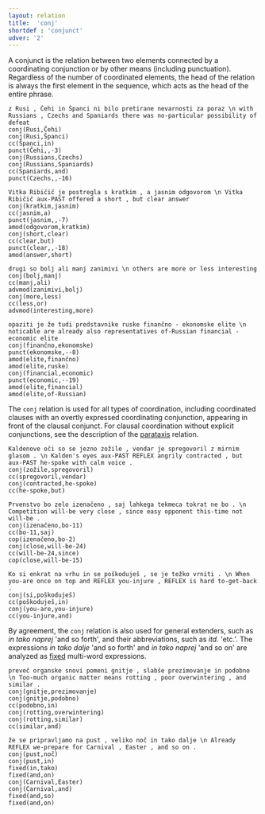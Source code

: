 ```yaml
---
layout: relation
title:  'conj'
shortdef : 'conjunct'
udver: '2'
---
```


A conjunct is the relation between two elements connected by a coordinating conjunction or by other means (including punctuation). Regardless of the number of coordinated elements, the head of the relation is always the first element in the sequence, which acts as the head of the entire phrase. 

~~~ sdparse
z Rusi , Čehi in Španci ni bilo pretirane nevarnosti za poraz \n with Russians , Czechs and Spaniards there was no-particular possibility of defeat
conj(Rusi,Čehi)
conj(Rusi,Španci)
cc(Španci,in)
punct(Čehi,,-3)
conj(Russians,Czechs)
conj(Russians,Spaniards)
cc(Spaniards,and)
punct(Czechs,,-16)
~~~
~~~ sdparse
Vitka Ribičič je postregla s kratkim , a jasnim odgovorom \n Vitka Ribičič aux-PAST offered a short , but clear answer
conj(kratkim,jasnim)
cc(jasnim,a)
punct(jasnim,,-7)
amod(odgovorom,kratkim)
conj(short,clear)
cc(clear,but)
punct(clear,,-18)
amod(answer,short)
~~~
~~~ sdparse
drugi so bolj ali manj zanimivi \n others are more or less interesting
conj(bolj,manj)
cc(manj,ali)
advmod(zanimivi,bolj)
conj(more,less)
cc(less,or)
advmod(interesting,more)
~~~
~~~ sdparse
opaziti je že tudi predstavnike ruske finančno - ekonomske elite \n noticable are already also representatives of-Russian financial - economic elite
conj(finančno,ekonomske)
punct(ekonomske,--8)
amod(elite,finančno)
amod(elite,ruske)
conj(financial,economic)
punct(economic,--19)
amod(elite,financial)
amod(elite,of-Russian)
~~~

The `conj` relation is used for all types of coordination, including coordinated clauses with an overtly expressed coordinating conjunction, appearing in front of the clausal conjunct. For clausal coordination without explicit conjunctions, see the description of the [parataxis]() relation.

~~~ sdparse
Kaldenove oči so se jezno zožile , vendar je spregovoril z mirnim glasom . \n Kalden's eyes aux-PAST REFLEX angrily contracted , but aux-PAST he-spoke with calm voice .
conj(zožile,spregovoril)
cc(spregovoril,vendar)
conj(contracted,he-spoke)
cc(he-spoke,but)
~~~
~~~ sdparse
Prvenstvo bo zelo izenačeno , saj lahkega tekmeca tokrat ne bo . \n Competition will-be very close , since easy opponent this-time not will-be .
conj(izenačeno,bo-11)
cc(bo-11,saj)
cop(izenačeno,bo-2)
conj(close,will-be-24)
cc(will-be-24,since)
cop(close,will-be-15)
~~~
~~~ sdparse
Ko si enkrat na vrhu in se poškoduješ , se je težko vrniti . \n When you-are once on top and REFLEX you-injure , REFLEX is hard to-get-back . 
conj(si,poškoduješ)
cc(poškoduješ,in)
conj(you-are,you-injure)
cc(you-injure,and)
~~~

By agreement, the `conj` relation is also used for general extenders, such as _in tako naprej_ 'and so forth', and their abbreviations, such as _itd._ 'etc.'. The expressions _in tako dalje_ 'and so forth' and _in tako naprej_ 'and so on' are analyzed as [fixed](https://universaldependencies.org/sl/dep/fixed.html) multi-word expressions.

~~~ sdparse
preveč organske snovi pomeni gnitje , slabše prezimovanje in podobno \n Too-much organic matter means rotting , poor overwintering , and similar .
conj(gnitje,prezimovanje)
conj(gnitje,podobno)
cc(podobno,in)
conj(rotting,overwintering)
conj(rotting,similar)
cc(similar,and)
~~~
~~~ sdparse
že se pripravljamo na pust , veliko noč in tako dalje \n Already REFLEX we-prepare for Carnival , Easter , and so on .
conj(pust,noč)
conj(pust,in)
fixed(in,tako)
fixed(and,on)
conj(Carnival,Easter)
conj(Carnival,and)
fixed(and,so)
fixed(and,on)
~~~


<!-- Interlanguage links updated Po 6. listopadu 2023, 21:42:41 CET -->
